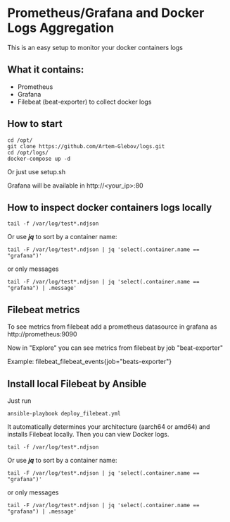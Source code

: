 # Prometheus/Grafana and Docker Logs Aggregation
This is an easy setup to monitor your docker containers logs
## What it contains:
- Prometheus
- Grafana
- Filebeat (beat-exporter) to collect docker logs
## How to start
```
cd /opt/
git clone https://github.com/Artem-Glebov/logs.git
cd /opt/logs/
docker-compose up -d
```
Or just use setup.sh

Grafana will be available in http://<your_ip>:80

## How to inspect docker containers logs locally
```
tail -f /var/log/test*.ndjson
```
Or use ***jq*** to sort by a container name:
```
tail -F /var/log/test*.ndjson | jq 'select(.container.name == "grafana")'
```
or only messages 
```
tail -F /var/log/test*.ndjson | jq 'select(.container.name == "grafana") | .message'
```
## Filebeat metrics 
To see metrics from filebeat add a prometheus datasource in grafana as http://prometheus:9090

Now in "Explore" you can see metrics from filebeat by job "beat-exporter" 

Example: filebeat_filebeat_events{job="beats-exporter"}

## Install local Filebeat by Ansible
Just run
```
ansible-playbook deploy_filebeat.yml
```
It automatically determines your architecture (aarch64 or amd64) and installs Filebeat locally. Then you can view Docker logs.
```
tail -f /var/log/test*.ndjson
```
Or use ***jq*** to sort by a container name:
```
tail -F /var/log/test*.ndjson | jq 'select(.container.name == "grafana")'
```
or only messages 
```
tail -F /var/log/test*.ndjson | jq 'select(.container.name == "grafana") | .message'
```